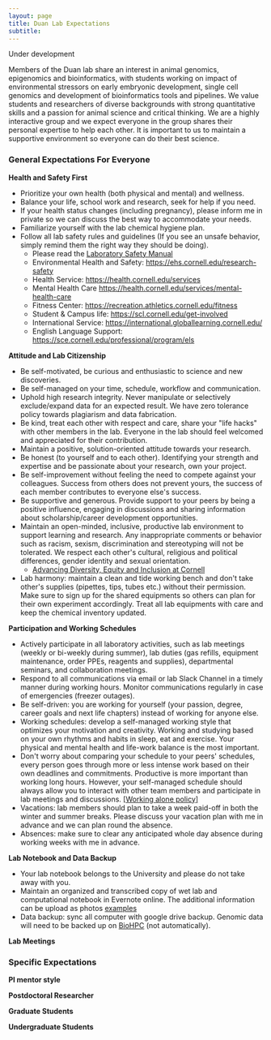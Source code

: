```yaml
---
layout: page
title: Duan Lab Expectations
subtitle: 
---
```


Under development 

Members of the Duan lab share an interest in animal genomics, epigenomics and bioinformatics, with students working on impact of environmental stressors on early embryonic development, single cell genomics and development of bioinformatics tools and pipelines. We value students and researchers of diverse backgrounds with strong quantitative skills and a passion for animal science and critical thinking. We are a highly interactive group and we expect everyone in the group shares their personal expertise to help each other. It is important to us to maintain a supportive environment so everyone can do their best science. 

### General Expectations For Everyone

**Health and Safety First**

* Prioritize your own health (both physical and mental) and wellness.
* Balance your life, school work and research, seek for help if you need.   
* If your health status changes (including pregnancy), please inform me in private so we can discuss the best way to accommodate your needs.
* Familiarize yourself with the lab chemical hygiene plan.
* Follow all lab safety rules and guidelines (If you see an unsafe behavior, simply remind them the right way they should be doing).  
	* Please read the [Laboratory Safety Manual](https://ehs.cornell.edu/book/export/html/237)
	* Environmental Health and Safety: <https://ehs.cornell.edu/research-safety>
	* Health Service: <https://health.cornell.edu/services>
	* Mental Health Care <https://health.cornell.edu/services/mental-health-care>
	* Fitness Center: <https://recreation.athletics.cornell.edu/fitness>
	* Student & Campus life: <https://scl.cornell.edu/get-involved> 
	* International Service: <https://international.globallearning.cornell.edu/>
	* English Language Support: <https://sce.cornell.edu/professional/program/els>

**Attitude and Lab Citizenship**

* Be self-motivated, be curious and enthusiastic to science and new discoveries.
* Be self-managed on your time, schedule, workflow and communication.  
* Uphold high research integrity. Never manipulate or selectively exclude/expand data for an expected result. We have zero tolerance policy towards plagiarism and data fabrication.
* Be kind, treat each other with respect and care, share your "life hacks" with other members in the lab. Everyone in the lab should feel welcomed and appreciated for their contribution. 
* Maintain a positive, solution-oriented attitude towards your research. 
* Be honest (to yourself and to each other). Identifying your strength and expertise and be passionate about your research, own your project. 
* Be self-improvement without feeling the need to compete against your colleagues.  Success from others does not prevent yours, the success of each member contributes to everyone else's success.
* Be supportive and generous. Provide support to your peers by being a positive influence, engaging in discussions and sharing information about scholarship/career development opportunities.  
* Maintain an open-minded, inclusive, productive lab environment to support learning and research. Any inappropriate comments or behavior such as racism, sexism, discrimination and stereotyping will not be tolerated. We respect each other's cultural, religious and political differences, gender identity and sexual orientation.   
	* [Advancing Diversity, Equity and Inclusion at Cornell](https://hr.cornell.edu/our-culture-diversity/diversity-inclusion/advancing-diversity-equity-and-inclusion-cornell)
* Lab harmony: maintain a clean and tide working bench and don't take other's supplies (pipettes, tips, tubes etc.) without their permission. Make sure to sign up for the shared equipments so others can plan for their own experiment accordingly. Treat all lab equipments with care and keep the chemical inventory updated. 


**Participation and Working Schedules**

* Actively participate in all laboratory activities, such as lab meetings (weekly or bi-weekly during summer), lab duties (gas refills, equipment maintenance, order PPEs, reagents and supplies), departmental seminars, and collaboration meetings.
* Respond to all communications via email or lab Slack Channel in a timely manner during working hours. Monitor communications regularly in case of emergencies (freezer outages).	
* Be self-driven: you are working for yourself (your passion, degree, career goals and next life chapters) instead of working for anyone else. 
* Working schedules: develop a self-managed working style that optimizes your motivation and creativity. Working and studying based on your own rhythms and habits in sleep, eat and exercise. Your physical and mental health and life-work balance is the most important.   
* Don't worry about comparing your schedule to your peers' schedules, every person goes through more or less intense work based on their own deadlines and commitments. Productive is more important than working long hours. However, your self-managed schedule should always allow you to interact with other team members and participate in lab meetings and discussions. [[Working alone policy]](https://ehs.cornell.edu/research-safety/chemical-safety/laboratory-safety-manual/chapter-4-administrative-controls/47)   
* Vacations: lab members should plan to take a week paid-off in both the winter and summer breaks. Please discuss your vacation plan with me in advance and we can plan round the absence. 
* Absences: make sure to clear any anticipated whole day absence during working weeks with me in advance. 


**Lab Notebook and Data Backup**

* Your lab notebook belongs to the University and please do not take away with you. 
* Maintain an organized and transcribed copy of wet lab and computational notebook in Evernote online. The additional information can be upload as photos [examples](https://journals.sagepub.com/doi/pdf/10.1177/2211068212471834)  
* Data backup: sync all computer with google drive backup. Genomic data will need to be backed up on [BioHPC](https://biohpc.cornell.edu/lab/guides/hosted_servers_on_BioHPC.pdf) (not automatically).  


**Lab Meetings**




### Specific Expectations
 
  
**PI mentor style**  


  
**Postdoctoral Researcher** 



**Graduate Students** 



**Undergraduate Students** 

